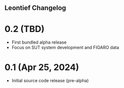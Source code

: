 ## Leontief Changelog

# 0.2 (TBD)

* First bundled alpha release
* Focus on SUT system development and FIGARO data


# 0.1 (Apr 25, 2024)

* Initial source code release (pre-alpha)
